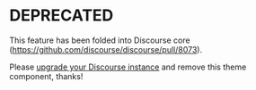 # DEPRECATED

This feature has been folded into Discourse core (https://github.com/discourse/discourse/pull/8073).

Please [upgrade your Discourse instance](https://meta.discourse.org/t/how-do-i-manually-update-discourse-and-docker-image-to-latest/23325) and remove this theme component, thanks!
